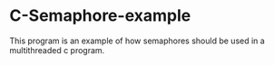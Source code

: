 # C-Semaphore-example
This program is an example of how semaphores should be used in a multithreaded c program.
